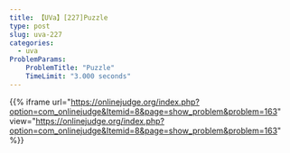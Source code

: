 ```yaml
---
title: 【UVa】[227]Puzzle
type: post
slug: uva-227
categories:
  - uva
ProblemParams:
    ProblemTitle: "Puzzle"
    TimeLimit: "3.000 seconds"
---
```


{{% iframe
url="https://onlinejudge.org/index.php?option=com_onlinejudge&Itemid=8&page=show_problem&problem=163"
view="https://onlinejudge.org/index.php?option=com_onlinejudge&Itemid=8&page=show_problem&problem=163"
%}}

